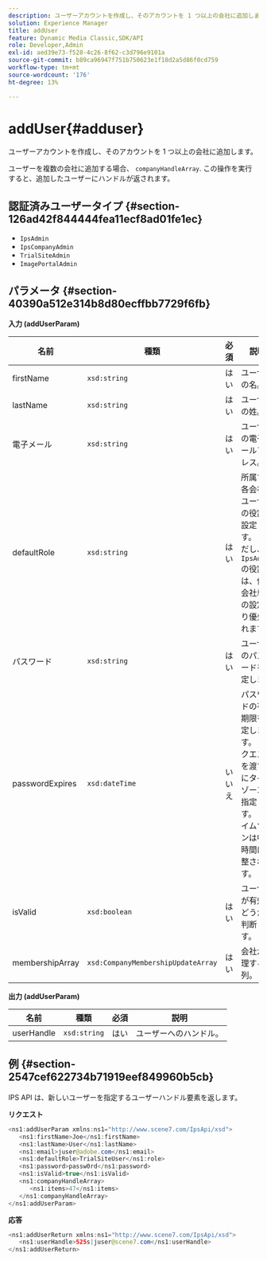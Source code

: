 ```yaml
---
description: ユーザーアカウントを作成し、そのアカウントを 1 つ以上の会社に追加します。
solution: Experience Manager
title: addUser
feature: Dynamic Media Classic,SDK/API
role: Developer,Admin
exl-id: aed39e73-f528-4c26-8f62-c3d796e9101a
source-git-commit: b89ca96947f751b750623e1f18d2a5d86f0cd759
workflow-type: tm+mt
source-wordcount: '176'
ht-degree: 13%

---
```


# addUser{#adduser}

ユーザーアカウントを作成し、そのアカウントを 1 つ以上の会社に追加します。

ユーザーを複数の会社に追加する場合、 `companyHandleArray`. この操作を実行すると、追加したユーザーにハンドルが返されます。

## 認証済みユーザータイプ {#section-126ad42f844444fea11ecf8ad01fe1ec}

* `IpsAdmin`
* `IpsCompanyAdmin`
* `TrialSiteAdmin`
* `ImagePortalAdmin`

## パラメータ {#section-40390a512e314b8d80ecffbb7729f6fb}

**入力 (addUserParam)**

| 名前 | 種類 | 必須 | 説明 |
|---|---|---|---|
| firstName | `xsd:string` | はい | ユーザーの名。 |
| lastName | `xsd:string` | はい | ユーザーの姓。 |
| 電子メール | `xsd:string` | はい | ユーザーの電子メールアドレス。 |
| defaultRole | `xsd:string` | はい | 所属する各会社のユーザーの役割を設定します。 ただし、 `IpsAdmin` の役割は、他の会社単位の設定より優先されます。 |
| パスワード | `xsd:string` | はい | ユーザーのパスワードを設定します |
| passwordExpires | `xsd:dateTime` | いいえ | パスワードの有効期限を設定します。 リクエストを渡す際にタイムゾーンを指定します。 タイムゾーンは中央時間に調整されます。 |
| isValid | `xsd:boolean` | はい | ユーザーが有効かどうかを判断します。 |
| membershipArray | `xsd:CompanyMembershipUpdateArray` | はい | 会社が処理する配列。 |

**出力 (addUserParam)**

| 名前 | 種類 | 必須 | 説明 |
|---|---|---|---|
| userHandle | `xsd:string` | はい | ユーザーへのハンドル。 |

## 例 {#section-2547cef622734b71919eef849960b5cb}

IPS API は、新しいユーザーを指定するユーザーハンドル要素を返します。

**リクエスト**

```java {.line-numbers}
<ns1:addUserParam xmlns:ns1="http://www.scene7.com/IpsApi/xsd">
   <ns1:firstName>Joe</ns1:firstName>
   <ns1:lastName>User</ns1:lastName>
   <ns1:email>juser@adobe.com</ns1:email>
   <ns1:defaultRole>TrialSiteUser</ns1:role>
   <ns1:password>passw0rd</ns1:password>
   <ns1:isValid>true</ns1:isValid>
   <ns1:companyHandleArray>
      <ns1:items>47</ns1:items>
   </ns1:companyHandleArray>
</ns1:addUserParam>
```

**応答**

```java {.line-numbers}
<ns1:addUserReturn xmlns:ns1="http://www.scene7.com/IpsApi/xsd">
   <ns1:userHandle>525s|juser@scene7.com</ns1:userHandle>
</ns1:addUserReturn>
```
